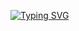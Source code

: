 <a href="https://git.io/typing-svg"><img src="https://readme-typing-svg.herokuapp.com?font=Monospace&size=14&pause=500&color=66CC00&background=112200&vCenter=true&random=false&width=800&height=40&lines=load+system+...;%24+sudo+rm+-rf+%2F*;reinstall+system+..." alt="Typing SVG" /></a>


<!--
**bidni/bidni** is a ✨ _special_ ✨ repository because its `README.md` (this file) appears on your GitHub profile.

Here are some ideas to get you started:

- 🔭 I’m currently working on ...
- 🌱 I’m currently learning ...
- 👯 I’m looking to collaborate on ...
- 🤔 I’m looking for help with ...
- 💬 Ask me about ...
- 📫 How to reach me: ...
- 😄 Pronouns: ...
- ⚡ Fun fact: ...
-->
